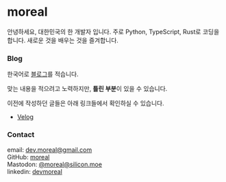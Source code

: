 ---
---

# moreal

안녕하세요, 대한민국의 한 개발자 입니다. 주로 Python, TypeScript, Rust로 코딩을 합니다. 새로운 것을 배우는 것을 즐겨합니다.

### Blog

한국어로 [블로그](@/blog/_index.md)를 적습니다.

맞는 내용을 적으려고 노력하지만, <strong>틀린 부분</strong>이 있을 수 있습니다.

이전에 작성하던 글들은 아래 링크들에서 확인하실 수 있습니다.

 - [Velog](https://velog.io/@moreal/posts)

### Contact

email: dev.moreal@gmail.com  
GitHub: [moreal](https://github.com/moreal)  
Mastodon: [@moreal@silicon.moe](https://social.silicon.moe/@moreal)  
linkedin: [devmoreal](https://www.linkedin.com/in/devmoreal/)  
